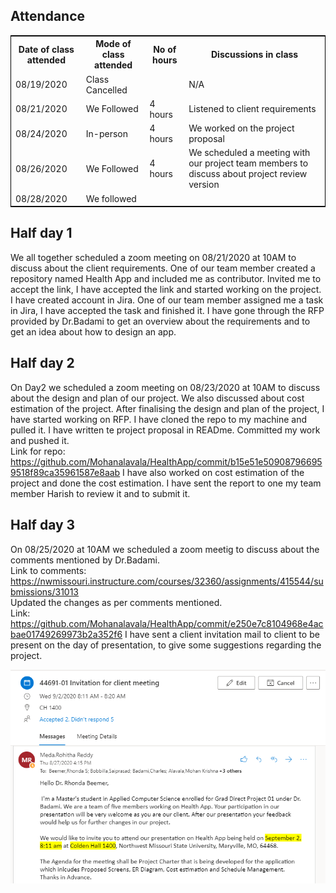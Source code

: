 ## Attendance
<table style="width:100%;border: 1px solid black;">
<tr>
<th>Date of class attended</th>	
<th>Mode of class attended</th>
<th>No of hours</th>
<th>Discussions in class</th>
</tr>
<tr>
<td>08/19/2020</td>
<td>Class Cancelled</td>
<td> </td>
<td>N/A</td>
</tr>
<tr>
<td>08/21/2020</td>
<td>We Followed</td>
<td> 4 hours</td>  
<td>Listened to client requirements</td> 
</tr>
<tr>
<td>08/24/2020</td>
<td>In-person</td>
<td> 4 hours</td>
<td>We worked on the project proposal</td>
</tr>
<tr>
<td>08/26/2020</td>
<td>We Followed</td>
<td> 4 hours</td>
<td>We scheduled a meeting with our project team members to discuss about project review version</td>
</tr>
<tr>
<td>08/28/2020</td>
<td>We followed</td>
<td> </td>
<td> </td>
</tr>
</table>

## Half day 1
We all together scheduled a zoom meeting on 08/21/2020 at 10AM to discuss about the client requirements. One of our team member created a repository named Health App and included me as contributor. Invited me to accept the link, I have accepted the link and started working on the project.
I have created account in Jira. One of our team member assigned me a task in Jira, I have accepted the task and finished it.
I have gone through the RFP provided by Dr.Badami to get an overview about the requirements and to get an idea about how to design an app.

## Half day 2
On Day2 we scheduled a zoom meeting on 08/23/2020 at 10AM to discuss about the design and plan of our project. We also discussed about cost estimation of the project. After finalising the design and plan of the project, I have started working on RFP. I have cloned the repo to my machine and pulled it. I have written te project proposal in READme. Committed my work and pushed it.  
Link for repo: https://github.com/Mohanalavala/HealthApp/commit/b15e51e509087966959518f89ca35961587e8aab
I have also worked on cost estimation of the project and done the cost estimation. I have sent the report to one my team member Harish to review it and to submit it.

## Half day 3
On 08/25/2020 at 10AM we scheduled a zoom meetig to discuss about the comments mentioned by Dr.Badami.  
Link to comments: https://nwmissouri.instructure.com/courses/32360/assignments/415544/submissions/31013  
Updated the changes as per comments mentioned.  
Link: https://github.com/Mohanalavala/HealthApp/commit/e250e7c8104968e4acbae01749269973b2a352f6
I have sent a client invitation mail to client to be present on the day of presentation, to give some suggestions regarding the project.  
  
![image](https://github.com/Mohanalavala/HealthApp/blob/master/Invitation.PNG)
